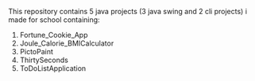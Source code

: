 This repository contains 5 java projects (3 java swing and 2 cli projects) i made for school containing:
1. Fortune_Cookie_App
2. Joule_Calorie_BMICalculator
3. PictoPaint
4. ThirtySeconds
5. ToDoListApplication
